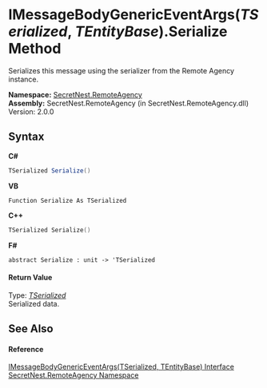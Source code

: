 # IMessageBodyGenericEventArgs(*TSerialized*, *TEntityBase*).Serialize Method 
 

Serializes this message using the serializer from the Remote Agency instance.

**Namespace:**&nbsp;<a href="N_SecretNest_RemoteAgency">SecretNest.RemoteAgency</a><br />**Assembly:**&nbsp;SecretNest.RemoteAgency (in SecretNest.RemoteAgency.dll) Version: 2.0.0

## Syntax

**C#**<br />
``` C#
TSerialized Serialize()
```

**VB**<br />
``` VB
Function Serialize As TSerialized
```

**C++**<br />
``` C++
TSerialized Serialize()
```

**F#**<br />
``` F#
abstract Serialize : unit -> 'TSerialized 

```


#### Return Value
Type: <a href="T_SecretNest_RemoteAgency_IMessageBodyGenericEventArgs_2">*TSerialized*</a><br />Serialized data.

## See Also


#### Reference
<a href="T_SecretNest_RemoteAgency_IMessageBodyGenericEventArgs_2">IMessageBodyGenericEventArgs(TSerialized, TEntityBase) Interface</a><br /><a href="N_SecretNest_RemoteAgency">SecretNest.RemoteAgency Namespace</a><br />